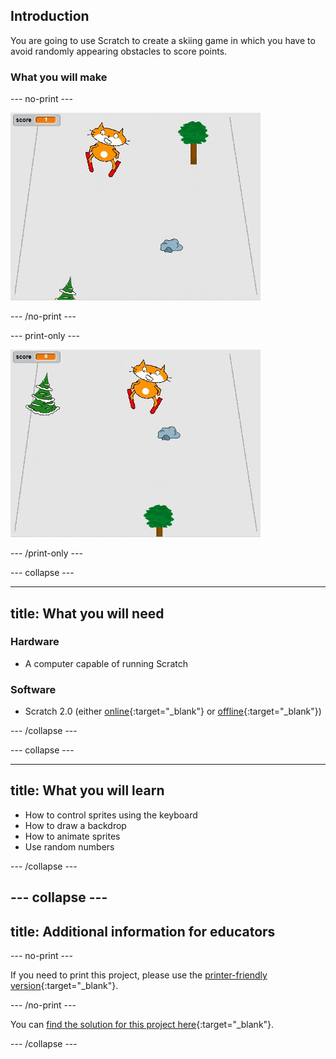 ## Introduction

You are going to use Scratch to create a skiing game in which you have to avoid randomly appearing obstacles to score points.

### What you will make

--- no-print ---

![complete project](images/showcase.gif)

--- /no-print ---

--- print-only ---

![complete project](images/showcase_static.gif)

--- /print-only ---

--- collapse ---

---
title: What you will need
---

### Hardware

+ A computer capable of running Scratch

### Software

+ Scratch 2.0 (either [online](http://rpf.io/scratchon){:target="_blank"} or [offline](http://rpf.io/scratchoff){:target="_blank"})

--- /collapse ---

--- collapse ---

---
title: What you will learn
---

+ How to control sprites using the keyboard
+ How to draw a backdrop
+ How to animate sprites
+ Use random numbers

--- /collapse ---

--- collapse ---
---
title: Additional information for educators
---

--- no-print ---

If you need to print this project, please use the [printer-friendly version](https://projects.raspberrypi.org/en/projects/scratch-cat-goes-skiing/print){:target="_blank"}.

--- /no-print ---

You can [find the solution for this project here](http://rpf.io/p/en/scratch-cat-goes-skiing-get){:target="_blank"}.

--- /collapse ---
